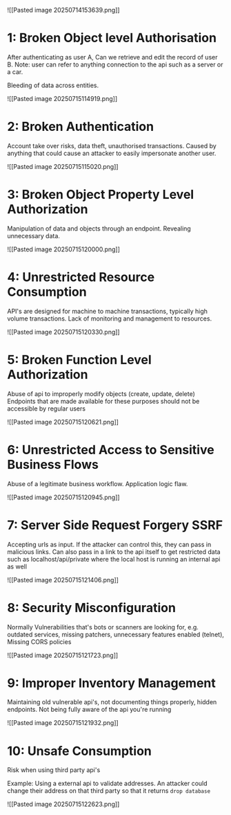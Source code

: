 ![[Pasted image 20250714153639.png]]

# 1: Broken Object level Authorisation
After authenticating as user A, Can we retrieve and edit the record of user B.
Note: user can refer to anything connection to the api such as a server or a car.

Bleeding of data across entities.

![[Pasted image 20250715114919.png]]


# 2: Broken Authentication
Account take over risks, data theft, unauthorised transactions.
Caused by anything that could cause an attacker to easily impersonate another user.

![[Pasted image 20250715115020.png]]

# 3: Broken Object Property Level Authorization
Manipulation of data and objects through an endpoint.
Revealing unnecessary data. 

![[Pasted image 20250715120000.png]]

# 4: Unrestricted Resource Consumption
API's are designed for machine to machine transactions, typically high volume transactions. 
Lack of monitoring and management to resources.

![[Pasted image 20250715120330.png]]

# 5: Broken Function Level Authorization
Abuse of api to improperly modify objects (create, update, delete)
Endpoints that are made available for these purposes should not be accessible by regular users

![[Pasted image 20250715120621.png]]


# 6: Unrestricted Access to Sensitive Business Flows
Abuse of a legitimate business workflow.
Application logic flaw.

![[Pasted image 20250715120945.png]]


# 7: Server Side Request Forgery SSRF
Accepting urls as input.
If the attacker can control this, they can pass in malicious links.
Can also pass in a link to the api itself to get restricted data such as
localhost/api/private
where the local host is running an internal api as well

![[Pasted image 20250715121406.png]]


# 8: Security Misconfiguration
Normally Vulnerabilities that's bots or scanners are looking for, e.g. outdated services, missing patchers, unnecessary features enabled (telnet), Missing CORS policies


![[Pasted image 20250715121723.png]]

# 9: Improper Inventory Management
Maintaining old vulnerable api's, not documenting things properly, hidden endpoints.
Not being fully aware of the api you're running 

![[Pasted image 20250715121932.png]]

# 10: Unsafe Consumption
Risk when using third party api's

Example: Using a external api to validate addresses. 
An attacker could change their address on that third party so that it returns `drop database`



![[Pasted image 20250715122623.png]]
